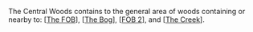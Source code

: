The Central Woods contains to the general area of woods containing or nearby to:
[[The FOB]], [[The Bog]], [[FOB 2]], and [[The Creek]].

[//begin]: # "Autogenerated link references for markdown compatibility"
[The FOB]: <The FOB> "The FOB"
[The Bog]: <The Bog> "The Bog"
[FOB 2]: <FOB 2> "FOB 2"
[The Creek]: <The Creek> "The Creek"
[//end]: # "Autogenerated link references"